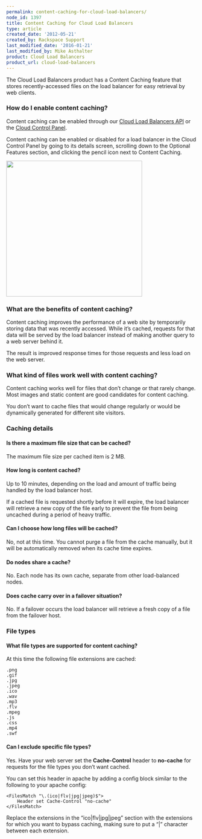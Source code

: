 ```yaml
---
permalink: content-caching-for-cloud-load-balancers/
node_id: 1397
title: Content Caching for Cloud Load Balancers
type: article
created_date: '2012-05-21'
created_by: Rackspace Support
last_modified_date: '2016-01-21'
last_modified_by: Mike Asthalter
product: Cloud Load Balancers
product_url: cloud-load-balancers
---
```


The Cloud Load Balancers product has a Content Caching feature that
stores recently-accessed files on the load balancer for easy retrieval
by web clients.

### How do I enable content caching?

Content caching can be enabled through our [Cloud Load Balancers
API](https://developer.rackspace.com/docs/cloud-load-balancers/v1/developer-guide/) or
the [Cloud Control Panel](https://mycloud.rackspace.com).

Content caching can be enabled or disabled for a load balancer in the
Cloud Control Panel by going to its details screen, scrolling down to
the Optional Features section, and clicking the pencil icon next to
Content Caching.

<img src="https://8026b2e3760e2433679c-fffceaebb8c6ee053c935e8915a3fbe7.ssl.cf2.rackcdn.com/field/image/lbcontentcache.png" width="360" />



### What are the benefits of content caching?

Content caching improves the performance of a web site by temporarily
storing data that was recently accessed. While it&rsquo;s cached, requests for
that data will be served by the load balancer instead of making another
query to a web server behind it.

The result is improved response times for those requests and less load
on the web server.



### What kind of files work well with content caching?

Content caching works well for files that don&rsquo;t change or that rarely
change. Most images and static content are good candidates for content
caching.

You don&rsquo;t want to cache files that would change regularly or would be
dynamically generated for different site visitors.

### Caching details



#### Is there a maximum file size that can be cached?

The maximum file size per cached item is 2 MB.



#### How long is content cached?

Up to 10 minutes, depending on the load and amount of traffic being
handled by the load balancer host.

If a cached file is requested shortly before it will expire, the load
balancer will retrieve a new copy of the file early to prevent the file
from being uncached during a period of heavy traffic.



#### Can I choose how long files will be cached?

No, not at this time. You cannot purge a file from the cache manually,
but it will be automatically removed when its cache time expires.



#### Do nodes share a cache?

No. Each node has its own cache, separate from other load-balanced
nodes.



#### Does cache carry over in a failover situation?

No. If a failover occurs the load balancer will retrieve a fresh copy of
a file from the failover host.

### File types

#### What file types are supported for content caching?

At this time the following file extensions are cached:

    .png
    .gif
    .jpg
    .jpeg
    .ico
    .wav
    .mp3
    .flv
    .mpeg
    .js
    .css
    .mp4
    .swf



#### Can I exclude specific file types?

Yes. Have your web server set the **Cache-Control** header to
**no-cache** for requests for the file types you don&rsquo;t want cached.

You can set this header in apache by adding a config block similar to
the following to your apache config:

    <FilesMatch "\.(ico|flv|jpg|jpeg)$">
        Header set Cache-Control "no-cache"
    </FilesMatch>

Replace the extensions in the &ldquo;ico|flv|jpg|jpeg&rdquo; section with the
extensions for which you want to bypass caching, making sure to put a
&ldquo;|&rdquo; character between each extension.
